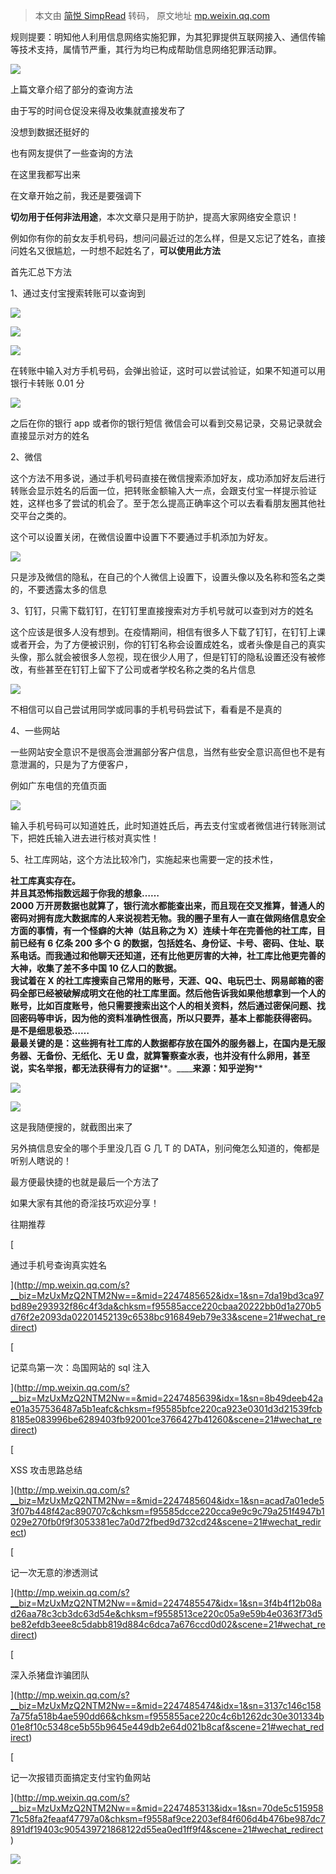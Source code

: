 > 本文由 [简悦 SimpRead](http://ksria.com/simpread/) 转码， 原文地址 [mp.weixin.qq.com](https://mp.weixin.qq.com/s/4UOkvKyLO4iZCNCBeYU-7g)

规则提要：明知他人利用信息网络实施犯罪，为其犯罪提供互联网接入、通信传输等技术支持，属情节严重，其行为均已构成帮助信息网络犯罪活动罪。

![](https://mmbiz.qpic.cn/mmbiz_jpg/PGbmE4CTriat5ss7yISWOqqm2zZI6OiaOLhDJU2BRxQG8PbdgmjPEfYIJuBcE2KibN9puRXXHW5eAfEua7jtpAoag/640?wx_fmt=jpeg)

上篇文章介绍了部分的查询方法

由于写的时间仓促没来得及收集就直接发布了

没想到数据还挺好的

也有网友提供了一些查询的方法

在这里我都写出来

在文章开始之前，我还是要强调下

**切勿用于任何非法用途**，本次文章只是用于防护，提高大家网络安全意识！

例如你有你的前女友手机号码，想问问最近过的怎么样，但是又忘记了姓名，直接问姓名又很尴尬，一时想不起姓名了，**可以使用此方法**

首先汇总下方法

1、通过支付宝搜索转账可以查询到

![](https://mmbiz.qpic.cn/mmbiz_png/PGbmE4CTriat5ss7yISWOqqm2zZI6OiaOLeibgZIaK8BTDluKGwkz0wztrMWibcnh8pzq7u069t6wgl1RcWwqcvCdg/640?wx_fmt=png)

![](https://mmbiz.qpic.cn/mmbiz_png/PGbmE4CTriat5ss7yISWOqqm2zZI6OiaOL4Hs61NAAI6ukibibksIfPGWyEd1g7fKgk8hqwc45HP3Aia1rlEfxgicKKg/640?wx_fmt=png)

![](https://mmbiz.qpic.cn/mmbiz_png/PGbmE4CTriat5ss7yISWOqqm2zZI6OiaOLpTOu2HFFicAErvYp3tibicX0jAXYoDedjibuYEl1tNPbAFpnqZOXKg5ibbw/640?wx_fmt=png)

在转账中输入对方手机号码，会弹出验证，这时可以尝试验证，如果不知道可以用银行卡转账 0.01 分  

![](https://mmbiz.qpic.cn/mmbiz_jpg/PGbmE4CTriat5ss7yISWOqqm2zZI6OiaOL1tg6iaxBLMatTn4hXiaRBlqncBqn3Zl2G6ZOhbzQyg9bMOgRtIRxXKpg/640?wx_fmt=jpeg)

之后在你的银行 app 或者你的银行短信 微信会可以看到交易记录，交易记录就会直接显示对方的姓名

2、微信

这个方法不用多说，通过手机号码直接在微信搜索添加好友，成功添加好友后进行转账会显示姓名的后面一位，把转账金额输入大一点，会跟支付宝一样提示验证姓，这样也多了尝试的机会了。至于怎么提高正确率这个可以去看看朋友圈其他社交平台之类的。

这个可以设置关闭，在微信设置中设置下不要通过手机添加为好友。

![](https://mmbiz.qpic.cn/mmbiz_png/PGbmE4CTriat5ss7yISWOqqm2zZI6OiaOLpziaW4Nb5Q0hARJKQJfibtXhpjPtQW91v9o75z9OSoeAysCeex5lV5wg/640?wx_fmt=png)

只是涉及微信的隐私，在自己的个人微信上设置下，设置头像以及名称和签名之类的，不要透露太多的信息  

3、钉钉，只需下载钉钉，在钉钉里直接搜索对方手机号就可以查到对方的姓名

这个应该是很多人没有想到。在疫情期间，相信有很多人下载了钉钉，在钉钉上课或者开会，为了方便被识别，你的钉钉名称会设置成姓名，或者头像是自己的真实头像，那么就会被很多人忽视，现在很少人用了，但是钉钉的隐私设置还没有被修改，有些甚至在钉钉上留下了公司或者学校名称之类的名片信息

![](https://mmbiz.qpic.cn/mmbiz_png/PGbmE4CTriat5ss7yISWOqqm2zZI6OiaOL8yoGy89iaNiczRg8jGmOpr4ujoT8ibMlPicbMQBso9Mk8wgASRGUicwu3ew/640?wx_fmt=png)

不相信可以自己尝试用同学或同事的手机号码尝试下，看看是不是真的

4、一些网站

一些网站安全意识不是很高会泄漏部分客户信息，当然有些安全意识高但也不是有意泄漏的，只是为了方便客户，

例如广东电信的充值页面

![](https://mmbiz.qpic.cn/mmbiz_jpg/PGbmE4CTriat5ss7yISWOqqm2zZI6OiaOLbVajvicocpJ1ThKThUUlESoQCJsChxRAUfDWUdQSia1aXa2LPLGZmLFw/640?wx_fmt=jpeg)

输入手机号码可以知道姓氏，此时知道姓氏后，再去支付宝或者微信进行转账测试下，把姓氏输入进去进行核对真实性！

5、社工库网站，这个方法比较冷门，实施起来也需要一定的技术性，

**社工库真实存在。**  
**并且其恐怖指数远超于你我的想象……**  
**2000 万开房数据也就算了，银行流水都能查出来，而且现在交叉推算，普通人的密码对拥有庞大数据库的人来说视若无物。我的圈子里有人一直在做网络信息安全方面的事情，有一个怪癖的大神（姑且称之为 X）连续十年在完善他的社工库，目前已经有 6 亿条 200 多个 G 的数据，包括姓名、身份证、卡号、密码、住址、联系电话。而我通过和他聊天还知道，还有比他更厉害的大神，社工库比他更完善的大神，收集了差不多中国 10 亿人口的数据。**  
**我试着在 X 的社工库搜索自己常用的账号，天涯、QQ、电玩巴士、网易邮箱的密码全部已经被破解成明文在他的社工库里面。然后他告诉我如果他想拿到一个人的账号，比如百度账号，他只需要搜索出这个人的相关资料，然后通过密保问题、找回密码等申诉，因为他的资料准确性很高，所以只要弄，基本上都能获得密码。**  
**是不是细思极恐……**  
**最最关键的是：这些拥有社工库的人数据都存放在国外的服务器上，在国内是无服务器、无备份、无纸化、无 U 盘，就算警察查水表，也并没有什么卵用，甚至说，实名举报，都无法获得有力的证据****。____**来源：知乎逆狗****

**![](https://mmbiz.qpic.cn/mmbiz_png/PGbmE4CTriat5ss7yISWOqqm2zZI6OiaOLrntibZnS8ia4OoJ09gPC29MBd5bxdSAJRicCsUmEWicGVNNwgYpXNicU0iag/640?wx_fmt=png)**

![](https://mmbiz.qpic.cn/mmbiz_png/PGbmE4CTriat5ss7yISWOqqm2zZI6OiaOLPohXYOWm16HlkzYydGrY7ibeic6YUTwibjU2NSuD1uRqicyxcFQsboAEpA/640?wx_fmt=png)

这是我随便搜的，就截图出来了

另外搞信息安全的哪个手里没几百 G 几 T 的 DATA，别问俺怎么知道的，俺都是听别人瞎说的！

最方便最快捷的也就是最后一个方法了  

如果大家有其他的奇淫技巧欢迎分享！  

往期推荐

[

通过手机号查询真实姓名



](http://mp.weixin.qq.com/s?__biz=MzUxMzQ2NTM2Nw==&mid=2247485652&idx=1&sn=7da19bd3ca97bd89e293932f86c4f3da&chksm=f95585acce220cbaa20222bb0d1a270b5d76f2e2093da02201452139c6538bc916849eb79e33&scene=21#wechat_redirect)

[

记菜鸟第一次：岛国网站的 sql 注入



](http://mp.weixin.qq.com/s?__biz=MzUxMzQ2NTM2Nw==&mid=2247485639&idx=1&sn=8b49deeb42ae01a357536487a5b1eafc&chksm=f95585bfce220ca923e0301d3d21539fcb8185e083996be6289403fb92001ce3766427b41260&scene=21#wechat_redirect)

[

XSS 攻击思路总结



](http://mp.weixin.qq.com/s?__biz=MzUxMzQ2NTM2Nw==&mid=2247485604&idx=1&sn=acad7a01ede53f07b448f42ac890707c&chksm=f95585dcce220cca9e9c9c79a251f4947b1029e270fb0f9f3053381ec7a0d72fbed9d732cd24&scene=21#wechat_redirect)

[

记一次无意的渗透测试



](http://mp.weixin.qq.com/s?__biz=MzUxMzQ2NTM2Nw==&mid=2247485547&idx=1&sn=3f4b4f12b08ad26aa78c3cb3dc63d54e&chksm=f9558513ce220c05a9e59b4e0363f73d5be82efdb3eee8c5dabb819d884c6dca7a676ccd0d02&scene=21#wechat_redirect)

[

深入杀猪盘诈骗团队



](http://mp.weixin.qq.com/s?__biz=MzUxMzQ2NTM2Nw==&mid=2247485474&idx=1&sn=3137c146c1587a75fa518b4ae590dd66&chksm=f955855ace220c4c6b1262dc30e301334b01e8f10c5348ce5b55b9645e449db2e64d021b8caf&scene=21#wechat_redirect)

[

记一次报错页面搞定支付宝钓鱼网站



](http://mp.weixin.qq.com/s?__biz=MzUxMzQ2NTM2Nw==&mid=2247485313&idx=1&sn=70de5c51595871c58fa2feaaf47797a0&chksm=f9558af9ce2203ef84f606d4b476be987dc7891df19403c905439721868122d55ea0ed1ff9f4&scene=21#wechat_redirect)

![](https://mmbiz.qpic.cn/mmbiz_png/PGbmE4CTriaudibpgcNmOPphUhFWsIiax61veCZoX6owuIe5kQhfOI1f7dhO0EjGt0zyjc7kwTq6mChYmS6Ezallw/640?wx_fmt=png)